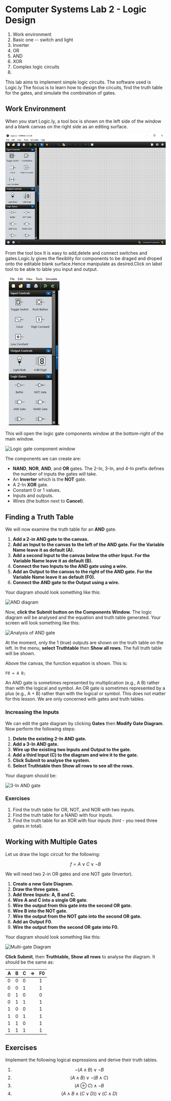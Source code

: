 # Computer Systems Lab 2 - Logic Design

<script src="https://cdn.mathjax.org/mathjax/latest/MathJax.js?config=TeX-AMS-MML_HTMLorMML" type="text/javascript"></script>

1. Work environment
2. Basic one -- switch and light
3. Inverter
4. OR
5. AND
6. XOR
7. Complex logic circuits
8. 





This lab aims to implement simple logic circuits. The software used is Logic.ly The focus is to learn how to design the circuits, find the truth table for the gates, and simulate the combination of gates.

## Work Environment

When you start Logic.ly, a tool box is shown on the left side of the window and a blank canvas on the right side as an editing surface.

![Logic.ly starting window](logic.ly.png)

From the tool box It is easy to add,delete and connect switches and gates.Logic.ly gives the flexiblity for components to be draged and droped onto the editable blank surface.Hence manipulate as desired.Click on label tool to be able to lable you input and output.

![Creating new gate diagram with Logic.ly](logic.ly-tool-box.png)

This will open the logic gate components window at the bottom-right of the main window.

![Logic gate component window](logic-friday-components.png)

The components we can create are:

- **NAND**, **NOR**, **AND**, and **OR** gates. The 2-In, 3-In, and 4-In prefix defines the number of inputs the gates will take.
- An **Inverter** which is the **NOT** gate.
- A 2-In **XOR** gate.
- Constant 0 or 1 values.
- Inputs and outputs.
- Wires (the button next to **Cancel**).

## Finding a Truth Table

We will now examine the truth table for an **AND** gate.

1. **Add a 2-in AND gate to the canvas.**
2. **Add an Input to the canvas to the left of the AND gate. For the Variable Name leave it as default (A).**
3. **Add a second Input to the canvas below the other Input. For the Variable Name leave it as default (B).**
4. **Connect the two Inputs to the AND gate using a wire.**
5. **Add an Output to the canvas to the right of the AND gate. For the Variable Name leave it as default (F0).**
6. **Connect the AND gate to the Output using a wire.**

Your diagram should look something like this:

![AND diagram](and-diagram.png)

Now, **click the Submit button on the Components Window.** The logic diagram will be analysed and the equation and truth table generated. Your screen will look something like this:

![Analysis of AND gate](logic-friday-and-analysis.png)

At the moment, only the 1 (true) outputs are shown on the truth table on the left. In the menu, **select Truthtable** then **Show all rows.** The full truth table will be shown.

Above the canvas, the function equation is shown. This is:

```
F0 = A B;
```

An AND gate is sometimes represented by multiplication (e.g., A B) rather than with the logical and symbol. An OR gate is sometimes represented by a plus (e.g., A + B) rather than with the logical or symbol. This does not matter for this lesson. We are only concerned with gates and truth tables.

### Increasing the Inputs

We can edit the gate diagram by clicking **Gates** then **Modify Gate Diagram**. Now perform the following steps:

1. **Delete the existing 2-In AND gate.**
2. **Add a 3-In AND gate.**
3. **Wire up the existing two Inputs and Output to the gate.**
4. **Add a third Input (C) to the diagram and wire it to the gate.**
5. **Click Submit to analyse the system.**
6. **Select Truthtable then Show all rows to see all the rows.**

Your diagram should be:

![3-In AND gate](3-in-and.png)

### Exercises

1. Find the truth table for OR, NOT, and NOR with two inputs.
2. Find the truth table for a NAND with four inputs.
3. Find the truth table for an XOR with four inputs (hint - you need three gates in total).

## Working with Multiple Gates

Let us draw the logic circuit for the following:


$$
f = A \lor C \lor ¬B
$$


We will need two 2-in OR gates and one NOT gate (Invertor).

1. **Create a new Gate Diagram.**
2. **Draw the three gates.**
3. **Add three Inputs: A, B and C.**
4. **Wire A and C into a single OR gate**.
5. **Wire the output from this gate into the second OR gate.**
6. **Wire B into the NOT gate.**
7. **Wire the output from the NOT gate into the second OR gate.**
8. **Add an Output F0.**
9. **Wire the output from the second OR gate into F0.**

Your diagram should look something like this:

![Multi-gate Diagram](multi-gate.png)

**Click Submit**, then **Truthtable, Show all rows** to analyse the diagram. It should be the same as:

| A    | B    | C    | =>   | F0   |
| ---- | ---- | ---- | ---- | ---- |
| 0    | 0    | 0    |      | 1    |
| 0    | 0    | 1    |      | 1    |
| 0    | 1    | 0    |      | 0    |
| 0    | 1    | 1    |      | 1    |
| 1    | 0    | 0    |      | 1    |
| 1    | 0    | 1    |      | 1    |
| 1    | 1    | 0    |      | 1    |
| 1    | 1    | 1    |      | 1    |

## Exercises

Implement the following logical expressions and derive their truth tables.

1. $$¬(A \land B) \lor ¬B$$
2. $$(A \land B) \lor ¬(B \land C)$$
3. $$(A \oplus C) \land ¬B$$
4. $$(A \land B \land (C \lor D)) \lor (C \land D)$$
